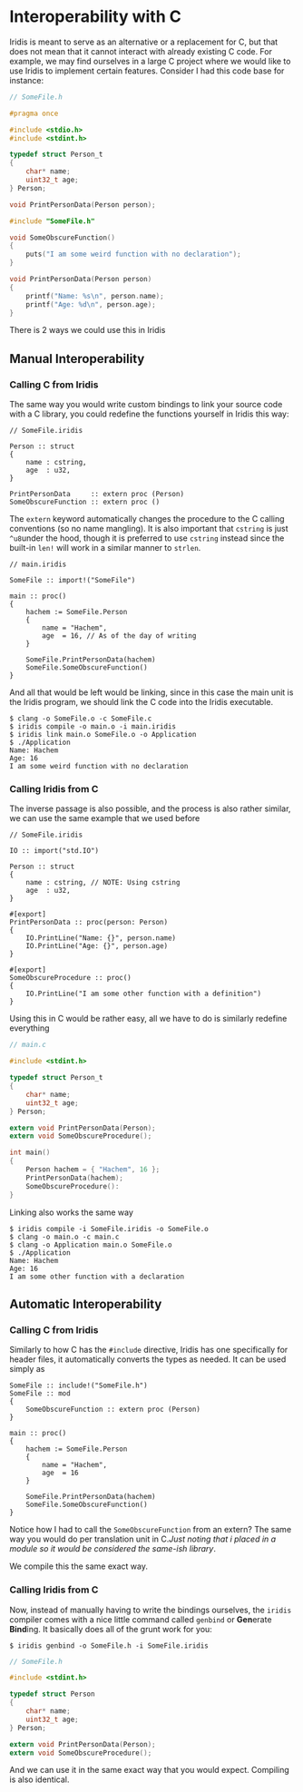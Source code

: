 # Interoperability with C

Iridis is meant to serve as an alternative or a replacement for C, but that does not mean that it cannot interact with already existing C code. For example, we may find ourselves in a large C project where we would like to use Iridis to implement certain features. Consider I had this code base for instance:

```c
// SomeFile.h

#pragma once

#include <stdio.h>
#include <stdint.h>

typedef struct Person_t
{
    char* name;
    uint32_t age;
} Person;

void PrintPersonData(Person person);
```

```c
#include "SomeFile.h"

void SomeObscureFunction()
{
    puts("I am some weird function with no declaration");
}

void PrintPersonData(Person person)
{
    printf("Name: %s\n", person.name);
    printf("Age: %d\n", person.age);
}
```

There is 2 ways we could use this in Iridis

## Manual Interoperability

### Calling C from Iridis

The same way you would write custom bindings to link your source code with a C library, you could redefine the functions yourself in Iridis this way:

```
// SomeFile.iridis

Person :: struct
{
    name : cstring,
    age  : u32,
}

PrintPersonData     :: extern proc (Person)
SomeObscureFunction :: extern proc ()
```

The `extern` keyword automatically changes the procedure to the C calling conventions (so no name mangling). It is also important that `cstring` is just `^u8`under the hood, though it is preferred to use `cstring` instead since the built-in `len!` will work in a similar manner to `strlen`. 

```iridis
// main.iridis

SomeFile :: import!("SomeFile")

main :: proc()
{
    hachem := SomeFile.Person
    {
        name = "Hachem",
        age  = 16, // As of the day of writing 
    }

    SomeFile.PrintPersonData(hachem)
    SomeFile.SomeObscureFunction()
}
```

And all that would be left would be linking, since in this case the main unit is the Iridis program, we should link the C code into the Iridis executable. 

```
$ clang -o SomeFile.o -c SomeFile.c
$ iridis compile -o main.o -i main.iridis
$ iridis link main.o SomeFile.o -o Application
$ ./Application
Name: Hachem
Age: 16
I am some weird function with no declaration
```

### Calling Iridis from C

The inverse passage is also possible, and the process is also rather similar, we can use the same example that we used before

```main.iridis
// SomeFile.iridis

IO :: import("std.IO")

Person :: struct
{
    name : cstring, // NOTE: Using cstring
    age  : u32,
}

#[export]
PrintPersonData :: proc(person: Person)
{
    IO.PrintLine("Name: {}", person.name)
    IO.PrintLine("Age: {}", person.age)
}

#[export]
SomeObscureProcedure :: proc()
{
    IO.PrintLine("I am some other function with a definition")
}
```

Using this in C would be rather easy, all we have to do is similarly redefine everything

```c
// main.c

#include <stdint.h> 

typedef struct Person_t
{
    char* name;
    uint32_t age;
} Person;

extern void PrintPersonData(Person);
extern void SomeObscureProcedure();

int main()
{
    Person hachem = { "Hachem", 16 };
    PrintPersonData(hachem);
    SomeObscureProcedure():
}
```

Linking also works the same way

```
$ iridis compile -i SomeFile.iridis -o SomeFile.o
$ clang -o main.o -c main.c
$ clang -o Application main.o SomeFile.o
$ ./Application
Name: Hachem
Age: 16
I am some other function with a declaration
```

## Automatic Interoperability

### Calling C from Iridis

Similarly to how C has the `#include` directive, Iridis has one specifically for header files, it automatically converts the types as needed. It can be used simply as

```iridis
SomeFile :: include!("SomeFile.h")
SomeFile :: mod
{
    SomeObscureFunction :: extern proc (Person)
}

main :: proc()
{
    hachem := SomeFile.Person
    {
        name = "Hachem",
        age  = 16
    }

    SomeFile.PrintPersonData(hachem)
    SomeFile.SomeObscureFunction()
}
```

Notice how I had to call the `SomeObscureFunction` from an extern? The same way you would do per translation unit in C._Just noting that i placed in a module so it would be considered the same-ish library_.

We compile this the same exact way.

### Calling Iridis from C

Now, instead of manually having to write the bindings ourselves, the `iridis` compiler comes with a nice little command called `genbind` or **Gen**erate **Bind**ing. It basically does all of the grunt work for you:

```
$ iridis genbind -o SomeFile.h -i SomeFile.iridis
```

```c
// SomeFile.h

#include <stdint.h>

typedef struct Person
{
    char* name;
    uint32_t age;
} Person;

extern void PrintPersonData(Person);
extern void SomeObscureProcedure();
```

And we can use it in the same exact way that you would expect. Compiling is also identical.
